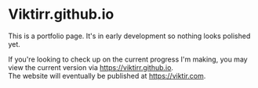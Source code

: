 # Viktirr.github.io
This is a portfolio page. It's in early development so nothing looks polished yet.  
  
If you're looking to check up on the current progress I'm making, you may view the current version via https://viktirr.github.io.  
The website will eventually be published at https://viktir.com.

